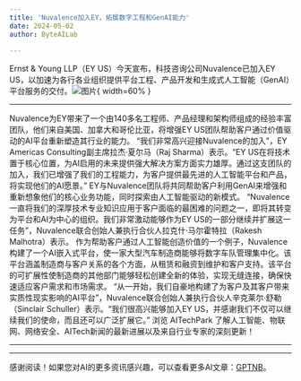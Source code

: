 ```yaml
---
title: 'Nuvalence加入EY，拓展数字工程和GenAI能力'
date: 2024-05-02
author: ByteAILab

---
```


Ernst & Young LLP（EY US）今天宣布，科技咨询公司Nuvalence已加入EY US，以加速为各行各业组织提供平台工程、产品开发和生成式人工智能（GenAI）平台服务的交付。![图片](https://ai-techpark.com/wp-content/uploads/2024/04/Nuvalence-960x540.jpg){ width=60% }

---

Nuvalence为EY带来了一个由140多名工程师、产品经理和架构师组成的经验丰富团队，他们来自美国、加拿大和哥伦比亚，将增强EY US团队帮助客户通过价值驱动的AI平台重新塑造其行业的能力。
“我们非常高兴迎接Nuvalence的加入”，EY Americas Consulting副主席拉杰·夏尔马（Raj Sharma）表示。“EY US在将技术置于核心位置，为AI启用的未来提供强大解决方案方面实力雄厚。通过这支团队的加入，我们已增强了我们的工程能力，为客户提供最先进的人工智能平台和产品，将实现他们的AI愿景。”
EY与Nuvalence团队将共同帮助客户利用GenAI来增强和重新想象他们的核心业务功能，同时探索由人工智能驱动的新模式。
“Nuvalence一直将我们的深厚技术专业知识应用于客户面临的最困难的问题之一，即将其转变为平台和AI为中心的组织。我们非常激动能够作为EY US的一部分继续并扩展这一任务”，Nuvalence联合创始人兼执行合伙人拉克什·马尔霍特拉（Rakesh Malhotra）表示。
作为帮助客户通过人工智能创造价值的一个例子，Nuvalence构建了一个AI嵌入式平台，使一家大型汽车制造商能够将数字车队管理集中化。该平台涵盖制造商与客户关系的各个方面，从租赁和融资到维护和客户支持。该平台的可扩展性使制造商的其他部门能够轻松创建全新的体验，实现无缝连接，确保快速适应客户需求和市场需求。
“从一开始，我们自豪地构建了为客户及其客户带来实质性现实影响的AI平台”，Nuvalence联合创始人兼执行合伙人辛克莱尔·舒勒（Sinclair Schuller）表示。“我们很高兴能够加入EY US，并感谢我们不仅可以继续我们的使命，而且还可以广泛扩展它。”
浏览 AITechPark 了解人工智能、物联网、网络安全、AITech新闻的最新进展以及来自行业专家的深刻更新！

---
---
感谢阅读！如果您对AI的更多资讯感兴趣，可以查看更多AI文章：[GPTNB](https://gptnb.com)。